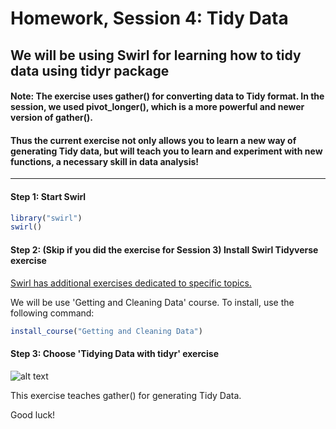 Homework, Session 4: Tidy Data
================

We will be using Swirl for learning how to tidy data using tidyr package
-----

#### Note: The exercise uses gather() for converting data to Tidy format. In the session, we used pivot_longer(), which is a more powerful and newer version of gather().   

#### Thus the current exercise not only allows you to learn a new way of generating Tidy data, but will teach you to learn and experiment with new functions, a necessary skill in data analysis!
***

#### Step 1: Start Swirl

``` r
library("swirl")
swirl()
```

#### Step 2: (Skip if you did the exercise for Session 3) Install Swirl Tidyverse exercise

[Swirl has additional exercises dedicated to specific topics.](http://swirlstats.com/scn/title.html)

We will be use 'Getting and Cleaning Data' course. To install, use the following command:

``` r
install_course("Getting and Cleaning Data")
```

#### Step 3: Choose 'Tidying Data with tidyr' exercise 
![alt text](https://github.com/sumeetpalsingh/R_course/blob/master/images/Tidy.png "Tidy exercise")

This exercise teaches gather() for generating Tidy Data. 

Good luck!

